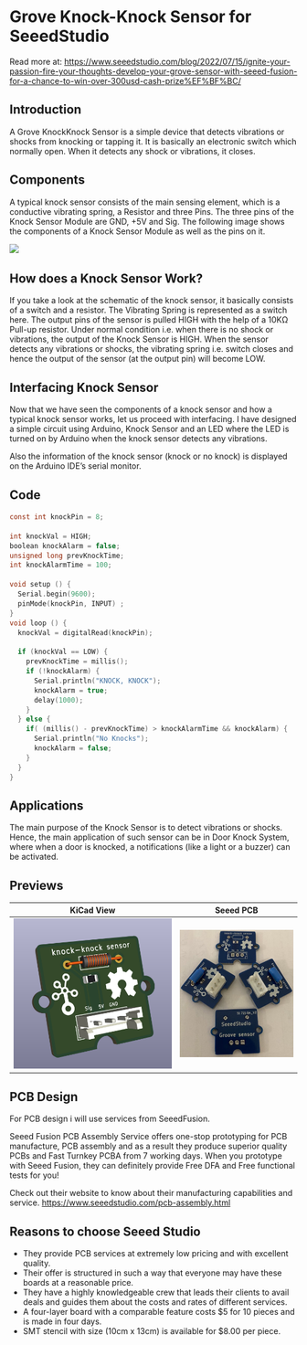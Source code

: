 # Grove Knock-Knock Sensor for SeeedStudio

Read more at: https://www.seeedstudio.com/blog/2022/07/15/ignite-your-passion-fire-your-thoughts-develop-your-grove-sensor-with-seeed-fusion-for-a-chance-to-win-over-300usd-cash-prize%EF%BF%BC/

## Introduction

A Grove KnockKnock Sensor is a simple device that detects vibrations or shocks from knocking or tapping it. It is basically an electronic switch which normally open. When it detects any shock or vibrations, it closes.

## Components

A typical knock sensor consists of the main sensing element, which is a conductive vibrating spring, a Resistor and three Pins.
The three pins of the Knock Sensor Module are GND, +5V and Sig. The following image shows the components of a Knock Sensor Module as well as the pins on it.

![](https://user-images.githubusercontent.com/3172271/190580857-06c8d065-1ab2-42f1-95cf-2c239dddc35c.jpg)

## How does a Knock Sensor Work?

If you take a look at the schematic of the knock sensor, it basically consists of a switch and a resistor. The Vibrating Spring is represented as a switch here.
The output pins of the sensor is pulled HIGH with the help of a 10KΩ Pull-up resistor.
Under normal condition i.e. when there is no shock or vibrations, the output of the Knock Sensor is HIGH.
When the sensor detects any vibrations or shocks, the vibrating spring i.e. switch closes and hence the output of the sensor (at the output pin) will become LOW.

## Interfacing Knock Sensor

Now that we have seen the components of a knock sensor and how a typical knock sensor works, let us proceed with interfacing.
I have designed a simple circuit using Arduino, Knock Sensor and an LED where the LED is turned on by Arduino when the knock sensor detects any vibrations.

Also the information of the knock sensor (knock or no knock) is displayed on the Arduino IDE’s serial monitor.

## Code

````c
const int knockPin = 8;

int knockVal = HIGH;
boolean knockAlarm = false;
unsigned long prevKnockTime;
int knockAlarmTime = 100;

void setup () {
  Serial.begin(9600);  
  pinMode(knockPin, INPUT) ;
}
void loop () {
  knockVal = digitalRead(knockPin);
  
  if (knockVal == LOW) {
    prevKnockTime = millis(); 
    if (!knockAlarm) {
      Serial.println("KNOCK, KNOCK");
      knockAlarm = true;
      delay(1000);
    }
  } else {
    if( (millis() - prevKnockTime) > knockAlarmTime && knockAlarm) {
      Serial.println("No Knocks");
      knockAlarm = false;
    }
  }
}
````

## Applications

The main purpose of the Knock Sensor is to detect vibrations or shocks. Hence, the main application of such sensor can be in Door Knock System, where when a door is knocked, a notifications (like a light or a buzzer) can be activated.

## Previews

KiCad View|Seeed PCB
------|------
![](images/3dview.png)|![](images/pcb.png)

## PCB Design

For PCB design i will use services from SeeedFusion. 

Seeed Fusion PCB Assembly Service offers one-stop prototyping for PCB manufacture, PCB assembly and as a result they produce superior quality PCBs and Fast Turnkey PCBA from 7 working days. When you prototype with Seeed Fusion, they can definitely provide Free DFA and Free functional tests for you! 

Check out their website to know about their manufacturing capabilities and service.
https://www.seeedstudio.com/pcb-assembly.html

## Reasons to choose Seeed Studio
- They provide PCB services at extremely low pricing and with excellent quality.
- Their offer is structured in such a way that everyone may have these boards at a reasonable price.
- They have a highly knowledgeable crew that leads their clients to avail deals and guides them about the costs and rates of different services.
- A four-layer board with a comparable feature costs $5 for 10 pieces and is made in four days.
- SMT stencil with size (10cm x 13cm) is available for $8.00 per piece.


